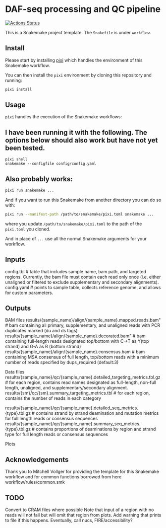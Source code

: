 # DAF-seq processing and QC pipeline

[![Actions Status](https://github.com/mrvollger/SmkTemplate/workflows/CI/badge.svg)](https://github.com/mrvollger/SmkTemplate/actions)

This is a Snakemake project template. The `Snakefile` is under `workflow`.


## Install

Please start by installing [pixi](https://pixi.sh/latest/) which handles the environment of this Snakemake workflow.

You can then install the `pixi` environment by cloning this repository and running:

```bash
pixi install
```

## Usage

`pixi` handles the execution of the Snakemake workflows:

## I have been running it with the following. The options below should also work but have not yet been tested.
```
pixi shell
snakemake --configfile config/config.yaml
```


## Also probably works:
```bash
pixi run snakemake ...
```

And if you want to run this Snakemake from another directory you can do so with:

```bash
pixi run --manifest-path /path/to/snakemake/pixi.toml snakemake ...
```

where you update `/path/to/snakemake/pixi.toml` to the path of the `pixi.toml` you cloned.

And in place of `...` use all the normal Snakemake arguments for your workflow.


## Inputs
config.tbl # table that includes sample name, bam path, and targeted regions.
Currently, the bam file must contain each read only once (i.e. either unaligned or filtered to exclude supplementary and secondary alignments).
config.yaml # points to sample table, collects reference genome, and allows for custom parameters.

## Outputs
BAM files
results/{sample_name}/align/{sample_name}.mapped.reads.bam" # bam containing all primary, supplementary, and unaligned reads with PCR duplicates marked (du and ds tags)
results/{sample_name}/align/{sample_name}.decorated.bam" # bam containing full-length reads designated top/bottom with C->T as Y(top strand) and G-A as R (bottom strand)
results/{sample_name}/align/{sample_name}.consensus.bam # bam containing MSA consensus of full length, top/bottom reads with a minimum number of reads specified by dups_required (default:3)

Data files
results/{sample_name}/qc/{sample_name}.detailed_targeting_metrics.tbl.gz # for each region, contains read names designated as full-length, non-full length, unaligned, and supplementary/secondary alignment.
results/{sm}/qc/{sm}.summary_targeting_metrics.tbl # for each region, contains the number of reads in each category


results/{sample_name}/qc/{sample_name}.detailed_seq_metrics.{type}.tbl.gz # contains strand by strand deamination and mutation metrics for full length reads or consensus sequences
results/{sample_name}/qc/{sample_name}.summary_seq_metrics.{type}.tbl.gz # contains proportions of deaminations by region and strand type for full length reads or consensus sequences



Plots




## Acknowledgements

Thank you to Mitchell Vollger for providing the template for this Snakemake workflow and for common functions borrowed from here workflow/rules/common.smk


## TODO
Convert to CRAM files where possible
Note that input of a region with no reads will not fail but will omit that region from plots. Add warning that prints to file if this happens.
Eventually, call nucs, FIRE/accessibility?
